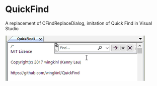 # QuickFind
A replacement of CFindReplaceDialog, imitation of Quick Find in Visual Studio

![alt tag](QuickFind.gif?raw=true)
